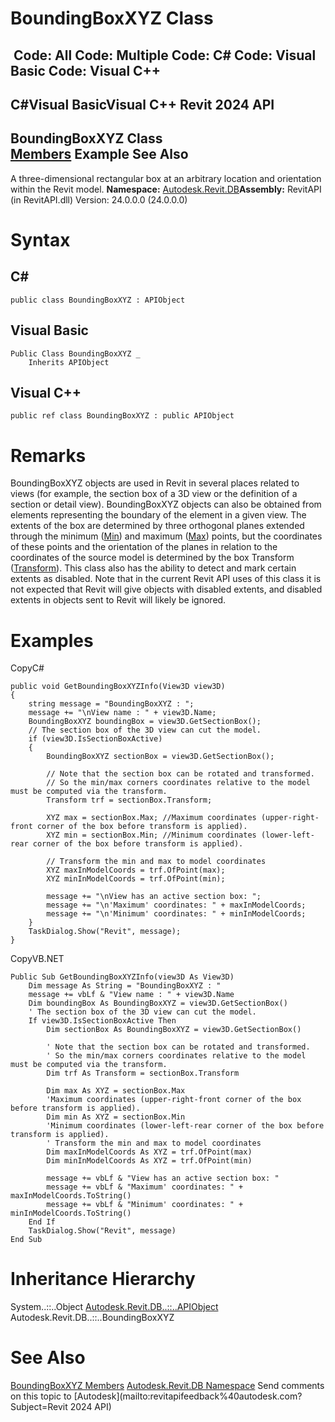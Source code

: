 # BoundingBoxXYZ Class

﻿
 Code: All Code: Multiple Code: C# Code: Visual Basic Code: Visual C++   
---  
C#Visual BasicVisual C++
Revit 2024 API  
---  
BoundingBoxXYZ Class  
[Members](d7e07baa-ee85-a6cd-3545-ff78502b221a.md "BoundingBoxXYZ Members") Example See Also  
---  
A three-dimensional rectangular box at an arbitrary location and orientation within the Revit model.
**Namespace:** [Autodesk.Revit.DB](87546ba7-461b-c646-cbb1-2cb8f5bff8b2.md "Autodesk.Revit.DB Namespace")**Assembly:** RevitAPI (in RevitAPI.dll) Version: 24.0.0.0 (24.0.0.0)
# Syntax
C#  
---  
```text
public class BoundingBoxXYZ : APIObject
```
  
Visual Basic  
---  
```text
Public Class BoundingBoxXYZ _
	Inherits APIObject
```
  
Visual C++  
---  
```text
public ref class BoundingBoxXYZ : public APIObject
```
  
# Remarks
BoundingBoxXYZ objects are used in Revit in several places related to views (for example, the section box of a 3D view or the definition of a section or detail view). BoundingBoxXYZ objects can also be obtained from elements representing the boundary of the element in a given view.
The extents of the box are determined by three orthogonal planes extended through the minimum ([Min](608e6914-2465-b572-2c5d-2a6cd696c740.md "Min Property")) and maximum ([Max](b79bd9ee-ccff-cc81-8a32-9eb9bdb1e58c.md "Max Property")) points, but the coordinates of these points and the orientation of the planes in relation to the coordinates of the source model is determined by the box Transform ([Transform](297887ab-69bb-548e-cfb6-a3a23f410604.md "Transform Property")).
This class also has the ability to detect and mark certain extents as disabled. Note that in the current Revit API uses of this class it is not expected that Revit will give objects with disabled extents, and disabled extents in objects sent to Revit will likely be ignored.
# Examples
CopyC#
```text
public void GetBoundingBoxXYZInfo(View3D view3D)
{
    string message = "BoundingBoxXYZ : ";
    message += "\nView name : " + view3D.Name;
    BoundingBoxXYZ boundingBox = view3D.GetSectionBox();
    // The section box of the 3D view can cut the model.
    if (view3D.IsSectionBoxActive)
    {
        BoundingBoxXYZ sectionBox = view3D.GetSectionBox();

        // Note that the section box can be rotated and transformed.  
        // So the min/max corners coordinates relative to the model must be computed via the transform.
        Transform trf = sectionBox.Transform;

        XYZ max = sectionBox.Max; //Maximum coordinates (upper-right-front corner of the box before transform is applied).
        XYZ min = sectionBox.Min; //Minimum coordinates (lower-left-rear corner of the box before transform is applied).

        // Transform the min and max to model coordinates
        XYZ maxInModelCoords = trf.OfPoint(max);
        XYZ minInModelCoords = trf.OfPoint(min);

        message += "\nView has an active section box: ";
        message += "\n'Maximum' coordinates: " + maxInModelCoords;
        message += "\n'Minimum' coordinates: " + minInModelCoords;
    }
    TaskDialog.Show("Revit", message);
}
```

CopyVB.NET
```text
Public Sub GetBoundingBoxXYZInfo(view3D As View3D)
    Dim message As String = "BoundingBoxXYZ : "
    message += vbLf & "View name : " + view3D.Name
    Dim boundingBox As BoundingBoxXYZ = view3D.GetSectionBox()
    ' The section box of the 3D view can cut the model.
    If view3D.IsSectionBoxActive Then
        Dim sectionBox As BoundingBoxXYZ = view3D.GetSectionBox()

        ' Note that the section box can be rotated and transformed.  
        ' So the min/max corners coordinates relative to the model must be computed via the transform.
        Dim trf As Transform = sectionBox.Transform

        Dim max As XYZ = sectionBox.Max
        'Maximum coordinates (upper-right-front corner of the box before transform is applied).
        Dim min As XYZ = sectionBox.Min
        'Minimum coordinates (lower-left-rear corner of the box before transform is applied).
        ' Transform the min and max to model coordinates
        Dim maxInModelCoords As XYZ = trf.OfPoint(max)
        Dim minInModelCoords As XYZ = trf.OfPoint(min)

        message += vbLf & "View has an active section box: "
        message += vbLf & "Maximum' coordinates: " + maxInModelCoords.ToString()
        message += vbLf & "Minimum' coordinates: " + minInModelCoords.ToString()
    End If
    TaskDialog.Show("Revit", message)
End Sub
```

# Inheritance Hierarchy
System..::..Object [Autodesk.Revit.DB..::..APIObject](beb86ef5-39ad-3f0d-0cd9-0c929387a2bb.md "APIObject Class") Autodesk.Revit.DB..::..BoundingBoxXYZ
# See Also
[BoundingBoxXYZ Members](d7e07baa-ee85-a6cd-3545-ff78502b221a.md "BoundingBoxXYZ Members")
[Autodesk.Revit.DB Namespace](87546ba7-461b-c646-cbb1-2cb8f5bff8b2.md "Autodesk.Revit.DB Namespace")
Send comments on this topic to [Autodesk](mailto:revitapifeedback%40autodesk.com?Subject=Revit 2024 API)